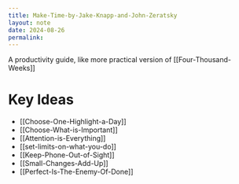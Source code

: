 ```yaml
---
title: Make-Time-by-Jake-Knapp-and-John-Zeratsky
layout: note
date: 2024-08-26
permalink:
---
```


A productivity guide, like more practical version of [[Four-Thousand-Weeks]]

# Key Ideas

- [[Choose-One-Highlight-a-Day]]
- [[Choose-What-is-Important]] 
- [[Attention-is-Everything]]
- [[set-limits-on-what-you-do]]
- [[Keep-Phone-Out-of-Sight]]
- [[Small-Changes-Add-Up]]
- [[Perfect-Is-The-Enemy-Of-Done]]



